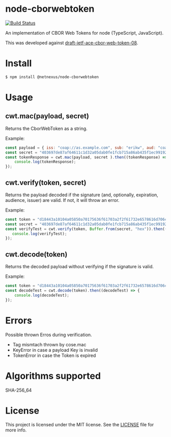 # node-cborwebtoken
[![Build Status](https://travis-ci.org/netnexus/node-cborwebtoken.svg?branch=master)](https://travis-ci.org/netnexus/node-cborwebtoken)

An implementation of CBOR Web Tokens for node (TypeScript, JavaScript).

This was developed against [draft-ietf-ace-cbor-web-token-08](https://tools.ietf.org/html/draft-ietf-ace-cbor-web-token-08).

# Install
```bash
$ npm install @netnexus/node-cborwebtoken
```

# Usage

## cwt.mac(payload, secret)

Returns the CborWebToken as a string.

Example:
```js
const payload = { iss: "coap://as.example.com", sub: "erikw", aud: "coap://light.example.com", exp: 1444064944, nbf: 1443944944, iat: 1443944944, cti: Buffer.from("0b71", "hex") };
const secret = "403697de87af64611c1d32a05dab0fe1fcb715a86ab435f1ec99192d79569388";
const tokenResponse = cwt.mac(payload, secret ).then((tokenResponse) => {
    console.log(tokenResponse);
});
```

## cwt.verify(token, secret)

Returns the payload decoded if the signature (and, optionally, expiration, audience, issuer) are valid. If not, it will throw an error.

Example:
```js
const token = "d18443a10104a05850a70175636f61703a2f2f61732e6578616d706c652e636f6d02656572696b77037818636f61703a2f2f6c696768742e6578616d706c652e636f6d041a5612aeb0051a5610d9f0061a5610d9f007420b7148093101ef6d789200";
const secret = "403697de87af64611c1d32a05dab0fe1fcb715a86ab435f1ec99192d79569388";
const verifyTest = cwt.verify(token, Buffer.from(secret, "hex")).then((verifyTest) => {
   console.log(verifyTest);
});
```


## cwt.decode(token)

Returns the decoded payload without verifying if the signature is valid.

Example:
```js
const token = "d18443a10104a05850a70175636f61703a2f2f61732e6578616d706c652e636f6d02656572696b77037818636f61703a2f2f6c696768742e6578616d706c652e636f6d041a5612aeb0051a5610d9f0061a5610d9f007420b7148093101ef6d789200";
const decodeTest = cwt.decode(token).then((decodeTest) => {
    console.log(decodeTest);
});
```

# Errors
Possible thrown Erros during verification. 
- Tag mismtach thrown by cose.mac
- KeyError in case a payload Key is invalid
- TokenError in case the Token is expired


# Algorithms supported
SHA-256_64


# License
This project is licensed under the MIT license. See the [LICENSE](LICENSE) file for more info.
